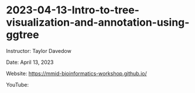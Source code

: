 # 2023-04-13-Intro-to-tree-visualization-and-annotation-using-ggtree
Instructor: Taylor Davedow

Date: April 13, 2023

Website: https://mmid-bioinformatics-workshop.github.io/

YouTube: 
